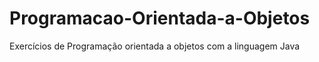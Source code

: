 # Programacao-Orientada-a-Objetos
 Exercícios de Programação orientada a objetos com a linguagem Java

